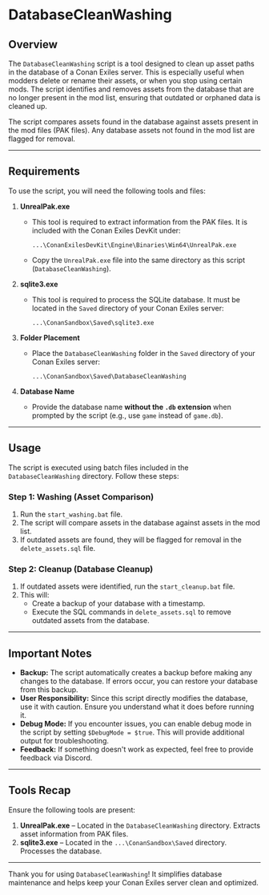# DatabaseCleanWashing

## Overview

The `DatabaseCleanWashing` script is a tool designed to clean up asset paths in the database of a Conan Exiles server. This is especially useful when modders delete or rename their assets, or when you stop using certain mods. The script identifies and removes assets from the database that are no longer present in the mod list, ensuring that outdated or orphaned data is cleaned up.

The script compares assets found in the database against assets present in the mod files (PAK files). Any database assets not found in the mod list are flagged for removal.

---

## Requirements

To use the script, you will need the following tools and files:

1. **UnrealPak.exe**
   - This tool is required to extract information from the PAK files. It is included with the Conan Exiles DevKit under:
     ```
     ...\ConanExilesDevKit\Engine\Binaries\Win64\UnrealPak.exe
     ```
   - Copy the `UnrealPak.exe` file into the same directory as this script (`DatabaseCleanWashing`).

2. **sqlite3.exe**
   - This tool is required to process the SQLite database. It must be located in the `Saved` directory of your Conan Exiles server:
     ```
     ...\ConanSandbox\Saved\sqlite3.exe
     ```

3. **Folder Placement**
   - Place the `DatabaseCleanWashing` folder in the `Saved` directory of your Conan Exiles server:
     ```
     ...\ConanSandbox\Saved\DatabaseCleanWashing
     ```

4. **Database Name**
   - Provide the database name **without the `.db` extension** when prompted by the script (e.g., use `game` instead of `game.db`).

---

## Usage

The script is executed using batch files included in the `DatabaseCleanWashing` directory. Follow these steps:

### Step 1: Washing (Asset Comparison)
1. Run the `start_washing.bat` file.
2. The script will compare assets in the database against assets in the mod list. 
3. If outdated assets are found, they will be flagged for removal in the `delete_assets.sql` file.

### Step 2: Cleanup (Database Cleanup)
1. If outdated assets were identified, run the `start_cleanup.bat` file.
2. This will:
   - Create a backup of your database with a timestamp.
   - Execute the SQL commands in `delete_assets.sql` to remove outdated assets from the database.

---

## Important Notes

- **Backup:** The script automatically creates a backup before making any changes to the database. If errors occur, you can restore your database from this backup.
- **User Responsibility:** Since this script directly modifies the database, use it with caution. Ensure you understand what it does before running it.
- **Debug Mode:** If you encounter issues, you can enable debug mode in the script by setting `$DebugMode = $true`. This will provide additional output for troubleshooting.
- **Feedback:** If something doesn't work as expected, feel free to provide feedback via Discord.

---

## Tools Recap

Ensure the following tools are present:
1. **UnrealPak.exe** – Located in the `DatabaseCleanWashing` directory. Extracts asset information from PAK files.
2. **sqlite3.exe** – Located in the `...\ConanSandbox\Saved` directory. Processes the database.

---

Thank you for using `DatabaseCleanWashing`! It simplifies database maintenance and helps keep your Conan Exiles server clean and optimized.
